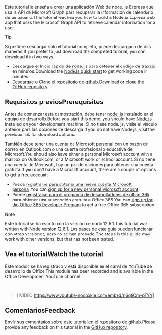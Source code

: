 <!-- markdownlint-disable MD002 MD041 -->

<span data-ttu-id="1dc51-101">Este tutorial le enseña a crear una aplicación Web de node. js Express que usa la API de Microsoft Graph para recuperar la información de calendario de un usuario.</span><span class="sxs-lookup"><span data-stu-id="1dc51-101">This tutorial teaches you how to build a Node.js Express web app that uses the Microsoft Graph API to retrieve calendar information for a user.</span></span>

> [!TIP]
> <span data-ttu-id="1dc51-102">Si prefiere descargar solo el tutorial completo, puede descargarlo de dos maneras.</span><span class="sxs-lookup"><span data-stu-id="1dc51-102">If you prefer to just download the completed tutorial, you can download it in two ways.</span></span>
>
> - <span data-ttu-id="1dc51-103">Descargue el [Inicio rápido de node. js](https://developer.microsoft.com/graph/quick-start?platform=option-node) para obtener el código de trabajo en minutos.</span><span class="sxs-lookup"><span data-stu-id="1dc51-103">Download the [Node.js quick start](https://developer.microsoft.com/graph/quick-start?platform=option-node) to get working code in minutes.</span></span>
> - <span data-ttu-id="1dc51-104">Descargue o Clone el [repositorio de github](https://github.com/microsoftgraph/msgraph-training-nodeexpressapp).</span><span class="sxs-lookup"><span data-stu-id="1dc51-104">Download or clone the [GitHub repository](https://github.com/microsoftgraph/msgraph-training-nodeexpressapp).</span></span>

## <a name="prerequisites"></a><span data-ttu-id="1dc51-105">Requisitos previos</span><span class="sxs-lookup"><span data-stu-id="1dc51-105">Prerequisites</span></span>

<span data-ttu-id="1dc51-106">Antes de comenzar esta demostración, debe tener [node. js](https://nodejs.org) instalado en el equipo de desarrollo.</span><span class="sxs-lookup"><span data-stu-id="1dc51-106">Before you start this demo, you should have [Node.js](https://nodejs.org) installed on your development machine.</span></span> <span data-ttu-id="1dc51-107">Si no tiene node. js, visite el vínculo anterior para las opciones de descarga.</span><span class="sxs-lookup"><span data-stu-id="1dc51-107">If you do not have Node.js, visit the previous link for download options.</span></span>

<span data-ttu-id="1dc51-108">También debe tener una cuenta de Microsoft personal con un buzón de correo en Outlook.com o una cuenta profesional o educativa de Microsoft.</span><span class="sxs-lookup"><span data-stu-id="1dc51-108">You should also have either a personal Microsoft account with a mailbox on Outlook.com, or a Microsoft work or school account.</span></span> <span data-ttu-id="1dc51-109">Si no tiene una cuenta de Microsoft, hay un par de opciones para obtener una cuenta gratuita:</span><span class="sxs-lookup"><span data-stu-id="1dc51-109">If you don't have a Microsoft account, there are a couple of options to get a free account:</span></span>

- <span data-ttu-id="1dc51-110">Puede [registrarse para obtener una nueva cuenta Microsoft personal](https://signup.live.com/signup?wa=wsignin1.0&rpsnv=12&ct=1454618383&rver=6.4.6456.0&wp=MBI_SSL_SHARED&wreply=https://mail.live.com/default.aspx&id=64855&cbcxt=mai&bk=1454618383&uiflavor=web&uaid=b213a65b4fdc484382b6622b3ecaa547&mkt=E-US&lc=1033&lic=1).</span><span class="sxs-lookup"><span data-stu-id="1dc51-110">You can [sign up for a new personal Microsoft account](https://signup.live.com/signup?wa=wsignin1.0&rpsnv=12&ct=1454618383&rver=6.4.6456.0&wp=MBI_SSL_SHARED&wreply=https://mail.live.com/default.aspx&id=64855&cbcxt=mai&bk=1454618383&uiflavor=web&uaid=b213a65b4fdc484382b6622b3ecaa547&mkt=E-US&lc=1033&lic=1).</span></span>
- <span data-ttu-id="1dc51-111">Puede [registrarse para el programa de desarrolladores de office 365](https://developer.microsoft.com/office/dev-program) para obtener una suscripción gratuita a Office 365.</span><span class="sxs-lookup"><span data-stu-id="1dc51-111">You can [sign up for the Office 365 Developer Program](https://developer.microsoft.com/office/dev-program) to get a free Office 365 subscription.</span></span>

> [!NOTE]
> <span data-ttu-id="1dc51-112">Este tutorial se ha escrito con la versión de nodo 12.6.1.</span><span class="sxs-lookup"><span data-stu-id="1dc51-112">This tutorial was written with Node version 12.6.1.</span></span> <span data-ttu-id="1dc51-113">Los pasos de esta guía pueden funcionar con otras versiones, pero no se han probado.</span><span class="sxs-lookup"><span data-stu-id="1dc51-113">The steps in this guide may work with other versions, but that has not been tested.</span></span>

## <a name="watch-the-tutorial"></a><span data-ttu-id="1dc51-114">Vea el tutorial</span><span class="sxs-lookup"><span data-stu-id="1dc51-114">Watch the tutorial</span></span>

<span data-ttu-id="1dc51-115">Este módulo se ha registrado y está disponible en el canal de YouTube de desarrollo de Office.</span><span class="sxs-lookup"><span data-stu-id="1dc51-115">This module has been recorded and is available in the Office Development YouTube channel.</span></span>

<!-- markdownlint-disable MD033 MD034 -->
<br/>

> [!VIDEO https://www.youtube-nocookie.com/embed/n6q8Cm-pTYY]
<!-- markdownlint-enable MD033 MD034 -->

## <a name="feedback"></a><span data-ttu-id="1dc51-116">Comentarios</span><span class="sxs-lookup"><span data-stu-id="1dc51-116">Feedback</span></span>

<span data-ttu-id="1dc51-117">Envíe sus comentarios sobre este tutorial en el [repositorio de github](https://github.com/microsoftgraph/msgraph-training-nodeexpressapp).</span><span class="sxs-lookup"><span data-stu-id="1dc51-117">Please provide any feedback on this tutorial in the [GitHub repository](https://github.com/microsoftgraph/msgraph-training-nodeexpressapp).</span></span>
